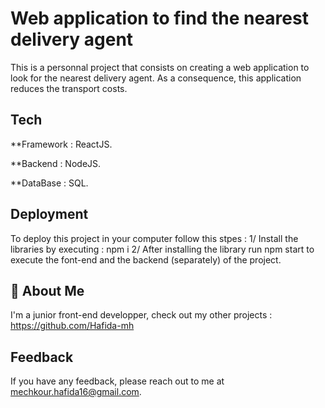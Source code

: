 
# Web application to find the nearest delivery agent

This is a personnal project that consists on creating a web application to look for the nearest delivery agent. As a consequence, this application reduces the transport costs. 


## Tech 

**Framework : ReactJS.

**Backend : NodeJS.

**DataBase : SQL.


## Deployment

To deploy this project in your computer follow this stpes :
1/ Install the libraries by executing : npm i
2/ After installing the library run npm start to execute the font-end and the backend (separately) of the project. 


## 🚀 About Me
I'm a junior front-end developper, check out my other projects : https://github.com/Hafida-mh



## Feedback

If you have any feedback, please reach out to me at mechkour.hafida16@gmail.com.

